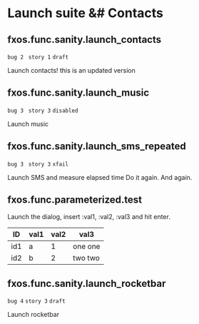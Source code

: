 # Launch suite &# Contacts

## fxos.func.sanity.launch_contacts
`bug 2 `
`story 1`
`draft`

Launch contacts! this is an updated version

## fxos.func.sanity.launch_music
`bug 3 `
`story 3`
`disabled`

Launch music


## fxos.func.sanity.launch_sms_repeated
`bug 3 `
`story 3`
`xfail`

Launch SMS and measure elapsed time
Do it again.
And again.


## fxos.func.parameterized.test
Launch the dialog, insert :val1, :val2, :val3 and hit enter.

ID  | val1 | val2 | val3 |
--- | ---- | ---- | -----
id1 | a    | 1    | one one
id2 | b    | 2    | two two


## fxos.func.sanity.launch_rocketbar
`bug 4`
`story 3`
`draft`

Launch rocketbar
